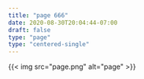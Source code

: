 ```yaml
---
title: "page 666"
date: 2020-08-30T20:04:44-07:00
draft: false
type: "page"
type: "centered-single"
---
```


{{< img src="page.png" alt="page" >}}
